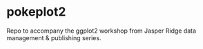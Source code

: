# pokeplot2
Repo to accompany the ggplot2 workshop from Jasper Ridge data management &amp; publishing series. 
